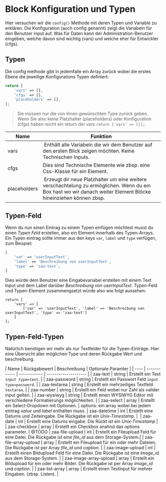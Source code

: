Block Konfiguration und Typen
=============================
Hier versuchen wir die `config()` Methode mit deren Typen und Variable zu erklären. Die Konfiguration (auch config genannt) zeigt die Variabeln für den Benutzer input auf. Was für Daten kann der Administration-Benutzer eingeben, welche davon sind wichtig (vars) und welche eher für Entwickler (cfgs).

Typen
-----
Die config methode gibt in jedemfalle ein Array zurück wobei die erstes Ebene die jeweilige Konfigurations Typen definiert:
```php
return [
    'vars' => [],
    'cfgs' => [],
    'placeholders' => [],
];
```
> Sie müssen nur die von ihnen gewünschten Type zurück geben. Wenn Sie also keine Platzhalter (placeholders) oder Konfiguration (cfgs) haben reicht ein return der vars `return ['vars' => []];`.

| Name | Funktion
| ---- | --------
| vars | Enthält alle Variabeln die wir dem Benutzer auf den ersten Blick zeigen möchten. Keine Technischen Inputs.
| cfgs | Dies sind Technische Elemente wie zbsp. eine Css-Klasse für ein Element.
| placeholders | Erzeugt dir neue Platzhalter um eine weitere verschachtelung zu ermöglichen. Wenn du ein Box hast wo wir danach weiter Element Blöcke hineinziehen können zbsp.

Typen-Feld
-------------
Wenn du nun einen Eintrag zu einem Typen einfügen möchtest musst du einen *Typen Feld* erstellen, also ein Element innerhalb des Typen-Arrays. Ein Typen eintrag sollte immer aus den keys `var`, `label` und `type` verfügen, zum Beispiel:
```php
[
    'var' => 'userInputText',
    'label' => 'Beschreibung von userInputText',
    'type' => 'zaa-text',
] 
```
Dies würde dem Benutzer eine Eingabevariabel erstellen mit einem Text Input und dem Label darüber *Beschreibung von userInputText*. Typen-Feld und Typen-Element zusammengsetzt würde also wie folgt aussehen:
```
return [
    'vars' => [
        ['var' => 'userInputText', 'label' => 'Beschreibung von userInputText', 'type' => 'zaa-text']
    ]
];
```

Typen-Feld-Typen
------------------
Natürlich benötigen wir mehr als nur Textfelder für die Typen-Einträge. Hier eine Übersicht aller möglichen Type und deren Rückgabe Wert und beschreibung.

| Name | Rückgabewert | Beschreibung | Optionale Paramter | 
| ---- | ------------ | ------------ | -------------------- |
| zaa-text | string | Erstellt ein Text `input type=text`. | 
| zaa-password  | string | Erstellt ein Passwort Feld `input type=password`. | 
| zaa-textarea | string | Erstellt ein mehrzeiliges Textfeld `textarea`. | 
| zaa-number | string | Erstellt ein Feld wobei nur Zahl als valider input gelten. | 
| zaa-wysiwyg | string | Erstellt einen WYSIWYG Editor mit verschiedene Formatierungs möglichkeiten. | 
| zaa-select | array | Erstellt ein Select-Dropdown mit Optionen. | options: ein array wobei bei jedem eintrag *value* und *label* enthalten muss.
| zaa-datetime | int | Erstellt eine Datums und Zeiteingabe. Die Rückgabe ist ein *Unix-Timestamp*. | 
| zaa-date | int | Erstellt eine Datums eingabe. Die Rückt ist ein *Unix-Timestamp* | 
| zaa-checkbox | array | Erstellt ein Checkbox anahnd das options parameter. | @TODO
| zaa-file-upload | int | Erstellt ein Fileupload Feld für eine Datei. Die Rückgabe ist eine *file_id* aus dem Storage-System.| 
| zaa-file-array-upload | array | Erstellt ein Fileupload für ein oder mehr Dateien. Die Rückgabe ist per Array *file_id* und *caption*. |
| zaa-image-upload | int | Erstellt einen Bildupload Feld für eine Datei. Die Rückgabe ist eine *image_id* aus dem Storage-System. | 
| zaa-image-array-upload | array | Erstellt ein Bildupload für ein oder mehr Bilder. Die Rückgabe ist per Array *image_id* und *caption*. | 
| zaa-list-array | array | Erstellt einen Textinput für mehrer Eingaben. (zbsp. Listen). | 